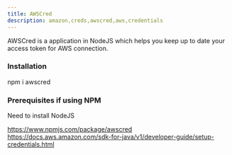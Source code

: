 ```yaml
---
title: AWSCred
description: amazon,creds,awscred,aws,credentials
---
```


AWSCred is a application in NodeJS which helps you keep up to date your access token for AWS connection.


### Installation 
npm i awscred 

### Prerequisites if using NPM
Need to install NodeJS

https://www.npmjs.com/package/awscred
https://docs.aws.amazon.com/sdk-for-java/v1/developer-guide/setup-credentials.html
